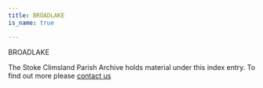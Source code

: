 ```yaml
---
title: BROADLAKE
is_name: true

---
```


BROADLAKE


The Stoke Climsland Parish Archive holds material under this index entry. To find out more please [contact us](/contact/)
